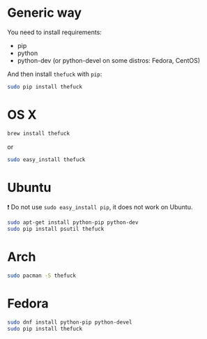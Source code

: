 # Generic way

You need to install requirements:
- pip
- python
- python-dev (or python-devel on some distros: Fedora, CentOS)

And then install `thefuck` with `pip`:

```bash
sudo pip install thefuck
```

# OS X

```bash
brew install thefuck
```

or

```bash
sudo easy_install thefuck
```

# Ubuntu

:exclamation: Do not use `sudo easy_install pip`, it does not work on Ubuntu.

```bash
sudo apt-get install python-pip python-dev
sudo pip install psutil thefuck
```

# Arch

```bash
sudo pacman -S thefuck
```

# Fedora

```bash
sudo dnf install python-pip python-devel
sudo pip install thefuck
```